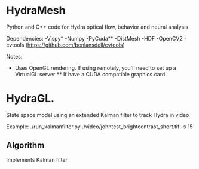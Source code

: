 # HydraMesh
Python and C++ code for Hydra optical flow, behavior and neural analysis

Dependencies:
-Vispy*
-Numpy
-PyCuda**
-DistMesh 
-HDF
-OpenCV2
-cvtools (https://github.com/benlansdell/cvtools)

Notes:
*  Uses OpenGL rendering. If using remotely, you'll need to set up a VirtualGL server
** If have a CUDA compatible graphics card

# HydraGL. 

State space model using an extended Kalman filter to track Hydra in video

Example: 
./run_kalmanfilter.py ./video/johntest_brightcontrast_short.tif -s 15

## Algorithm

Implements Kalman filter 
